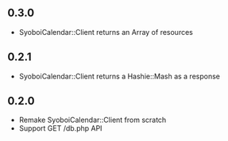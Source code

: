 ## 0.3.0
* SyoboiCalendar::Client returns an Array of resources

## 0.2.1
* SyoboiCalendar::Client returns a Hashie::Mash as a response

## 0.2.0
* Remake SyoboiCalendar::Client from scratch
* Support GET /db.php API
